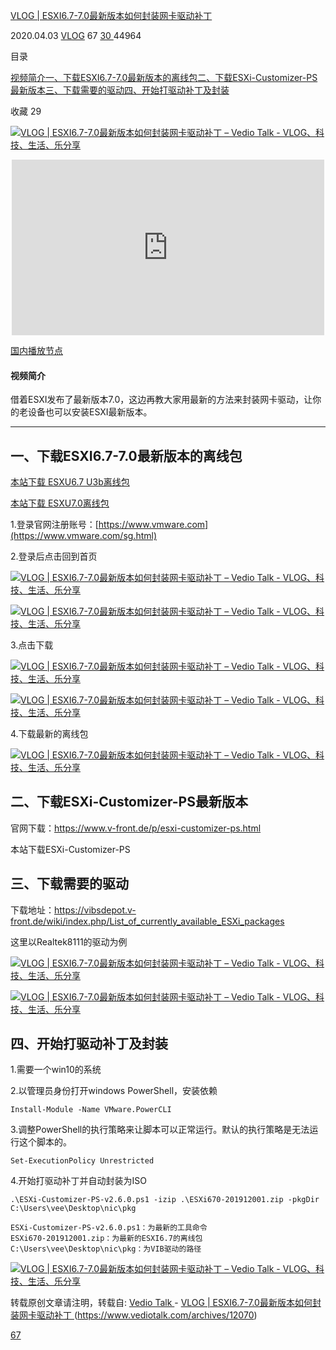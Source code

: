 [VLOG | ESXI6.7-7.0最新版本如何封装网卡驱动补丁](https://www.vediotalk.com/archives/12070)

2020.04.03 [VLOG](https://www.vediotalk.com/archives/category/feature) 67  [30 ](https://www.vediotalk.com/archives/12070#comments) 44964 

目录



[视频简介](https://www.vediotalk.com/archives/12070#视频简介)[一、下载ESXI6.7-7.0最新版本的离线包](https://www.vediotalk.com/archives/12070#一、下载ESXI6_77_0最新版本的离线包)[二、下载ESXi-Customizer-PS最新版本](https://www.vediotalk.com/archives/12070#二、下载ESXiCustomizerPS最新版本)[三、下载需要的驱动](https://www.vediotalk.com/archives/12070#三、下载需要的驱动)[四、开始打驱动补丁及封装](https://www.vediotalk.com/archives/12070#四、开始打驱动补丁及封装)

收藏 29

[![VLOG | ESXI6.7-7.0最新版本如何封装网卡驱动补丁 – Vedio Talk - VLOG、科技、生活、乐分享](https://www.vediotalk.com/wp-content/uploads/2020/04/feretewt1-1.jpg)](https://www.vediotalk.com/wp-content/uploads/2020/04/feretewt1-1.jpg)

<iframe title="ESXI6.7-7.0最新版本如何封装网卡驱动补丁" width="500" height="281" src="https://www.youtube.com/embed/PA3OGBFmAiU?feature=oembed" frameborder="0" allow="accelerometer; autoplay; encrypted-media; gyroscope; picture-in-picture" allowfullscreen="" style="-webkit-tap-highlight-color: transparent; box-sizing: border-box; border: none; display: block; max-width: 100%; margin: 12px auto;"></iframe>

[国内播放节点](https://www.ixigua.com/i6811350475229626894/?logTag=d7srEOQpIBYmX9ZIDGzZ-)

#### 视频简介

借着ESXI发布了最新版本7.0，这边再教大家用最新的方法来封装网卡驱动，让你的老设备也可以安装ESXI最新版本。

------

## 一、下载ESXI6.7-7.0最新版本的离线包

[本站下载 ESXU6.7 U3b离线包](https://veelove.i234.me:5001/d/f/542065659568238687)

[本站下载 ESXU7.0离线包](https://veelove.i234.me:5001/d/f/546336012404568091)

1.登录官网注册账号：[https://www.vmware.com](https://www.vmware.com/sg.html)

2.登录后点击回到首页

[![VLOG | ESXI6.7-7.0最新版本如何封装网卡驱动补丁 – Vedio Talk - VLOG、科技、生活、乐分享](https://www.vediotalk.com/wp-content/uploads/2020/03/%E6%88%AA%E5%B1%8F2020-03-10%E4%B8%8B%E5%8D%888.02.02-1024x293.png)](https://www.vediotalk.com/wp-content/uploads/2020/03/截屏2020-03-10下午8.02.02-1024x293.png)

[![VLOG | ESXI6.7-7.0最新版本如何封装网卡驱动补丁 – Vedio Talk - VLOG、科技、生活、乐分享](https://www.vediotalk.com/wp-content/uploads/2020/03/%E6%88%AA%E5%B1%8F2020-03-10%E4%B8%8B%E5%8D%888.02.37-1024x265.png)](https://www.vediotalk.com/wp-content/uploads/2020/03/截屏2020-03-10下午8.02.37-1024x265.png)

3.点击下载

[![VLOG | ESXI6.7-7.0最新版本如何封装网卡驱动补丁 – Vedio Talk - VLOG、科技、生活、乐分享](https://www.vediotalk.com/wp-content/uploads/2020/03/%E6%88%AA%E5%B1%8F2020-03-10%E4%B8%8B%E5%8D%888.04.04-1024x421.png)](https://www.vediotalk.com/wp-content/uploads/2020/03/截屏2020-03-10下午8.04.04-1024x421.png)

[![VLOG | ESXI6.7-7.0最新版本如何封装网卡驱动补丁 – Vedio Talk - VLOG、科技、生活、乐分享](https://www.vediotalk.com/wp-content/uploads/2020/03/%E6%88%AA%E5%B1%8F2020-03-10%E4%B8%8B%E5%8D%888.05.57-1024x687.png)](https://www.vediotalk.com/wp-content/uploads/2020/03/截屏2020-03-10下午8.05.57-1024x687.png)

4.下载最新的离线包

[![VLOG | ESXI6.7-7.0最新版本如何封装网卡驱动补丁 – Vedio Talk - VLOG、科技、生活、乐分享](https://www.vediotalk.com/wp-content/uploads/2020/03/%E6%88%AA%E5%B1%8F2020-03-10%E4%B8%8B%E5%8D%888.07.32-1024x770.png)](https://www.vediotalk.com/wp-content/uploads/2020/03/截屏2020-03-10下午8.07.32-1024x770.png)

## 二、下载ESXi-Customizer-PS最新版本

官网下载：https://www.v-front.de/p/esxi-customizer-ps.html

本站下载ESXi-Customizer-PS

## 三、下载需要的驱动

下载地址：https://vibsdepot.v-front.de/wiki/index.php/List_of_currently_available_ESXi_packages

这里以Realtek8111的驱动为例

[![VLOG | ESXI6.7-7.0最新版本如何封装网卡驱动补丁 – Vedio Talk - VLOG、科技、生活、乐分享](https://www.vediotalk.com/wp-content/uploads/2020/03/%E6%88%AA%E5%B1%8F2020-03-10%E4%B8%8B%E5%8D%888.32.56-1024x870.png)](https://www.vediotalk.com/wp-content/uploads/2020/03/截屏2020-03-10下午8.32.56-1024x870.png)

[![VLOG | ESXI6.7-7.0最新版本如何封装网卡驱动补丁 – Vedio Talk - VLOG、科技、生活、乐分享](https://www.vediotalk.com/wp-content/uploads/2020/03/%E6%88%AA%E5%B1%8F2020-03-10%E4%B8%8B%E5%8D%888.33.30-1024x447.png)](https://www.vediotalk.com/wp-content/uploads/2020/03/截屏2020-03-10下午8.33.30-1024x447.png)

## 四、开始打驱动补丁及封装

1.需要一个win10的系统

2.以管理员身份打开windows PowerShell，安装依赖

```
Install-Module -Name VMware.PowerCLI
```

3.调整PowerShell的执行策略来让脚本可以正常运行。默认的执行策略是无法运行这个脚本的。

```
Set-ExecutionPolicy Unrestricted
```

4.开始打驱动补丁并自动封装为ISO

```
.\ESXi-Customizer-PS-v2.6.0.ps1 -izip .\ESXi670-201912001.zip -pkgDir C:\Users\vee\Desktop\nic\pkg

ESXi-Customizer-PS-v2.6.0.ps1：为最新的工具命令
ESXi670-201912001.zip：为最新的ESXI6.7的离线包
C:\Users\vee\Desktop\nic\pkg：为VIB驱动的路径
```

[![VLOG | ESXI6.7-7.0最新版本如何封装网卡驱动补丁 – Vedio Talk - VLOG、科技、生活、乐分享](https://www.vediotalk.com/wp-content/uploads/2020/03/%E6%88%AA%E5%B1%8F2020-03-10%E4%B8%8B%E5%8D%889.58.19-1024x868.png)](https://www.vediotalk.com/wp-content/uploads/2020/03/截屏2020-03-10下午9.58.19-1024x868.png)

转载原创文章请注明，转载自: [Vedio Talk ](https://www.vediotalk.com/)- [VLOG | ESXI6.7-7.0最新版本如何封装网卡驱动补丁 ](https://www.vediotalk.com/archives/12070)(https://www.vediotalk.com/archives/12070)

[67](javascript:;)